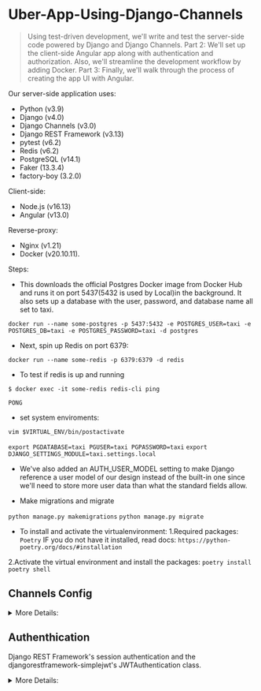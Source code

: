 # Uber-App-Using-Django-Channels

> Using test-driven development, we'll write and test the server-side code powered by Django and Django Channels. Part 2: We'll set up the client-side Angular app along with authentication and authorization. Also, we'll streamline the development workflow by adding Docker. Part 3: Finally, we'll walk through the process of creating the app UI with Angular.

Our server-side application uses:

- Python (v3.9)
- Django (v4.0)
- Django Channels (v3.0)
- Django REST Framework (v3.13)
- pytest (v6.2)
- Redis (v6.2)
- PostgreSQL (v14.1)
- Faker (13.3.4)
- factory-boy (3.2.0)

Client-side:

- Node.js (v16.13)
- Angular (v13.0)

Reverse-proxy:

- Nginx (v1.21)
- Docker (v20.10.11).

Steps:

- This downloads the official Postgres Docker image from Docker Hub and runs it on port 5437(5432 is used by Local)in the background. It also sets up a database with the user, password, and database name all set to taxi.

`docker run --name some-postgres -p 5437:5432 -e POSTGRES_USER=taxi -e POSTGRES_DB=taxi -e POSTGRES_PASSWORD=taxi -d postgres`

- Next, spin up Redis on port 6379:

`docker run --name some-redis -p 6379:6379 -d redis`

- To test if redis is up and running

`$ docker exec -it some-redis redis-cli ping`

`PONG`

- set system enviroments:

`vim $VIRTUAL_ENV/bin/postactivate`

`export PGDATABASE=taxi PGUSER=taxi PGPASSWORD=taxi`
`export DJANGO_SETTINGS_MODULE=taxi.settings.local`

- We've also added an AUTH_USER_MODEL setting to make Django reference a user model of our design instead of the built-in one since we'll need to store more user data than what the standard fields allow.

- Make migrations and migrate

`python manage.py makemigrations`
`python manage.py migrate`

- To install and activate the virtualenvironment:
1.Required packages:
`Poetry`
IF you do not have it installed, read docs:
`https://python-poetry.org/docs/#installation`

2.Activate the virtual environment and install the packages:
`poetry install`
`poetry shell`

## Channels Config

<details>
  <summary>More Details:</summary>

Next, configure the CHANNEL_LAYERS by setting a default Redis backend and routing in the settings.py file. This can go at the bottom of the file.

```python
# server/taxi/settings/base.py

REDIS_URL = os.getenv('REDIS_URL', 'redis://localhost:6379')

CHANNEL_LAYERS = {
    'default': {
        'BACKEND': 'channels_redis.core.RedisChannelLayer',
        'CONFIG': {
            'hosts': [REDIS_URL],
        },
    },
}
```

Then, add Django Channels to the INSTALLED_APPS:

```python
INSTALLED_APPS = [
    'django.contrib.admin',
    'django.contrib.auth',
    'django.contrib.contenttypes',
    'django.contrib.sessions',
    'django.contrib.messages',
    'django.contrib.postgres',
    'django.contrib.staticfiles',
    'channels',
    'rest_framework',
    'trips',
]
```

Put simply, unlike a typical Django app, Channels requires an ASGI_APPLICATION setting.

Create a new file called routing.py within the "taxi" folder:

```python
# server/taxi/routing.py

from django.core.asgi import get_asgi_application

from channels.routing import ProtocolTypeRouter

application = ProtocolTypeRouter({
    'http': get_asgi_application(),
})
```

```python
# server/taxi/settings.py

ASGI_APPLICATION = 'taxi.routing.application'
```

```py
# server/taxi/asgi.py

import os
import django

from channels.routing import get_default_application

os.environ.setdefault('DJANGO_SETTINGS_MODULE', 'taxi.settings')
django.setup()
application = get_default_application()
```

</details>

## Authenthication

Django REST Framework's session authentication and the djangorestframework-simplejwt's JWTAuthentication class.

<details>
  <summary>More Details:</summary>

```python
# server/taxi/settings.py

REST_FRAMEWORK = {
    'DEFAULT_AUTHENTICATION_CLASSES': (
        'rest_framework_simplejwt.authentication.JWTAuthentication',
        'rest_framework.authentication.SessionAuthentication',
    )
}

SIMPLE_JWT = {
    'ACCESS_TOKEN_LIFETIME': datetime.timedelta(minutes=60),
    'REFRESH_TOKEN_LIFETIME': datetime.timedelta(days=1),
    'USER_ID_CLAIM': 'id',
}
```

- Sign up for an account:

`api/sign_up/` [name='sign_up']

- Login:

`api/log_in/` [name='log_in']

- Refresh token:

`api/token/refresh/` [name='token_refresh']

</details>
